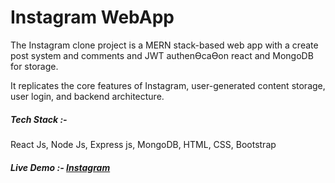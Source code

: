 
<h1>Instagram WebApp</h1>

<p>The Instagram clone project is a MERN stack-based web app with a create post system and comments and JWT
authenƟcaƟon react and MongoDB for storage.</p>
<p>It replicates the core features of Instagram, user-generated content storage, user login, and backend architecture.</p>
<h5>Tech Stack :- </h5> <p>React Js, Node Js, Express js, MongoDB, HTML, CSS, Bootstrap</p>
<h5>Live Demo :- <a href="https://sudhanshuinstagram.netlify.app/SingnUp">Instagram</a></h5>
